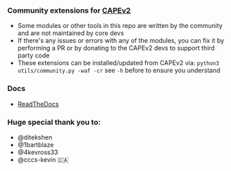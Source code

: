 ### Community extensions for [CAPEv2](https://github.com/kevoreilly/CAPEv2/)

* Some modules or other tools in this repo are written by the community and are not maintained by core devs
* If there's any issues or errors with any of the modules, you can fix it by performing a PR or by donating to the CAPEv2 devs to support third party code
* These extensions can be installed/updated from CAPEv2 via: `python3 utils/community.py -waf -cr` see `-h` before to ensure you understand

### Docs
* [ReadTheDocs](https://capev2.readthedocs.io/en/latest/#)

### Huge special thank you to:
* @ditekshen
* @1bartblaze
* @4kevross33
* @cccs-kevin 🇨🇦
